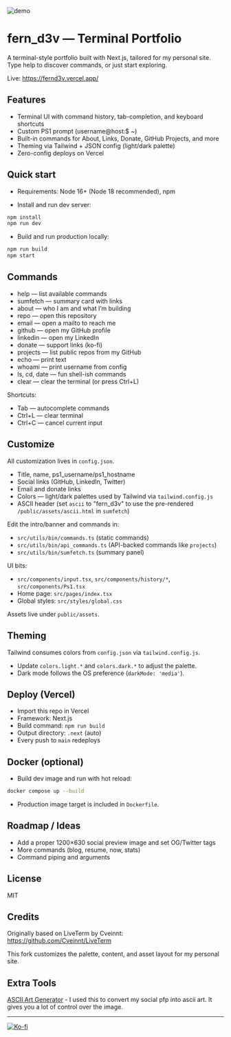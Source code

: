 <img alt="demo" src="https://fernd3v.vercel.app/assets/demo.gif">

# fern_d3v — Terminal Portfolio

A terminal-style portfolio built with Next.js, tailored for my personal site. Type help to discover commands, or just start exploring.

Live: https://fernd3v.vercel.app/

## Features
- Terminal UI with command history, tab-completion, and keyboard shortcuts
- Custom PS1 prompt (username@host:$ ~)
- Built-in commands for About, Links, Donate, GitHub Projects, and more
- Theming via Tailwind + JSON config (light/dark palette)
- Zero-config deploys on Vercel

## Quick start
- Requirements: Node 16+ (Node 18 recommended), npm

- Install and run dev server:
```bash
npm install
npm run dev
```
- Build and run production locally:
```bash
npm run build
npm start
```

## Commands
- help — list available commands
- sumfetch — summary card with links
- about — who I am and what I’m building
- repo — open this repository
- email — open a mailto to reach me
- github — open my GitHub profile
- linkedin — open my LinkedIn
- donate — support links (ko-fi)
- projects — list public repos from my GitHub
- echo <text> — print text
- whoami — print username from config
- ls, cd, date — fun shell-ish commands
- clear — clear the terminal (or press Ctrl+L)

Shortcuts:
- Tab — autocomplete commands
- Ctrl+L — clear terminal
- Ctrl+C — cancel current input

## Customize
All customization lives in `config.json`.
- Title, name, ps1_username/ps1_hostname
- Social links (GitHub, LinkedIn, Twitter)
- Email and donate links
- Colors — light/dark palettes used by Tailwind via `tailwind.config.js`
- ASCII header (set `ascii` to "fern_d3v" to use the pre-rendered `/public/assets/ascii.html` in `sumfetch`)

Edit the intro/banner and commands in:
- `src/utils/bin/commands.ts` (static commands)
- `src/utils/bin/api_commands.ts` (API-backed commands like `projects`)
- `src/utils/bin/sumfetch.ts` (summary panel)

UI bits:
- `src/components/input.tsx`, `src/components/history/*`, `src/components/Ps1.tsx`
- Home page: `src/pages/index.tsx`
- Global styles: `src/styles/global.css`

Assets live under `public/assets`.

## Theming
Tailwind consumes colors from `config.json` via `tailwind.config.js`.
- Update `colors.light.*` and `colors.dark.*` to adjust the palette.
- Dark mode follows the OS preference (`darkMode: 'media'`).

## Deploy (Vercel)
- Import this repo in Vercel
- Framework: Next.js
- Build command: `npm run build`
- Output directory: `.next` (auto)
- Every push to `main` redeploys

## Docker (optional)
- Build dev image and run with hot reload:
```bash
docker compose up --build
```
- Production image target is included in `Dockerfile`.

## Roadmap / Ideas
- Add a proper 1200×630 social preview image and set OG/Twitter tags
- More commands (blog, resume, now, stats)
- Command piping and arguments

## License
MIT

## Credits
Originally based on LiveTerm by Cveinnt: https://github.com/Cveinnt/LiveTerm

This fork customizes the palette, content, and asset layout for my personal site.

## Extra Tools
[ASCII Art Generator](https://www.asciiart.eu/image-to-ascii) - I used this to convert my social pfp into ascii art. It gives you a lot of control over the image.

---
[![Ko-fi](https://ko-fi.com/img/githubbutton_sm.svg)](https://ko-fi.com/fernd3v)
